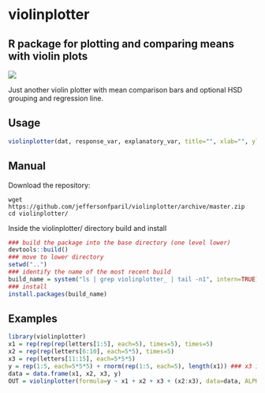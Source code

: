 # violinplotter
## R package for plotting and comparing means with violin plots

![](https://travis-ci.com/jeffersonfparil/violinplotter.svg?branch=master)

Just another violin plotter with mean comparison bars and optional HSD grouping and regression line.

## Usage

```r
violinplotter(dat, response_var, explanatory_var, title="", xlab="", ylab="", COLOURS=c("#e0f3db", "#ccebc5", "#a8ddb5", "#7bccc4", "#4eb3d3", "#2b8cbe"), BAR_COLOURS=c("#636363", "#1c9099", "#de2d26"), XTICKS=TRUE, LOG=FALSE, BASE=1, HSD=TRUE, REGRESS=FALSE)
```

## Manual

Download the repository:

```shell
wget https://github.com/jeffersonfparil/violinplotter/archive/master.zip
cd violinplotter/
```

Inside the violinplotter/ directory build and install

```r
### build the package into the base directory (one level lower)
devtools::build()
### move to lower directory
setwd("..")
### identify the name of the most recent build
build_name = system("ls | grep violinplotter_ | tail -n1", intern=TRUE)
### install
install.packages(build_name)
```

## Examples

```r
library(violinplotter)
x1 = rep(rep(rep(letters[1:5], each=5), times=5), times=5)
x2 = rep(rep(letters[6:10], each=5*5), times=5)
x3 = rep(letters[11:15], each=5*5*5)
y = rep(1:5, each=5*5*5) + rnorm(rep(1:5, each=5), length(x1)) ### x3 is the variable affecting y (see each=5*5*5)
data = data.frame(x1, x2, x3, y)
OUT = violinplotter(formula=y ~ x1 + x2 + x3 + (x2:x3), data=data, ALPHA=0.05)
```
